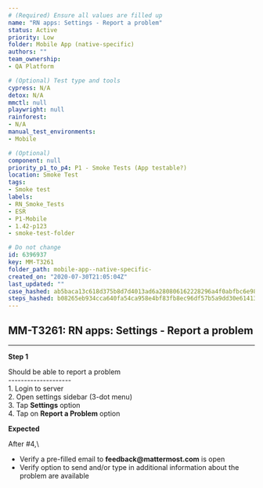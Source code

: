 ```yaml
---
# (Required) Ensure all values are filled up
name: "RN apps: Settings - Report a problem"
status: Active
priority: Low
folder: Mobile App (native-specific)
authors: ""
team_ownership: 
- QA Platform

# (Optional) Test type and tools
cypress: N/A
detox: N/A
mmctl: null
playwright: null
rainforest: 
- N/A
manual_test_environments: 
- Mobile

# (Optional)
component: null
priority_p1_to_p4: P1 - Smoke Tests (App testable?)
location: Smoke Test
tags: 
- Smoke test
labels: 
- RN_Smoke_Tests
- ESR
- P1-Mobile
- 1.42-p123
- smoke-test-folder

# Do not change
id: 6396937
key: MM-T3261
folder_path: mobile-app--native-specific-
created_on: "2020-07-30T21:05:04Z"
last_updated: ""
case_hashed: ab5baca13c618d375b8d7d4013ad6a280806162228296a4f0abfbc6e98b93adae86008d78bd5726f8b43e1ee0b425e11
steps_hashed: b08265eb934cca640fa54ca958e4bf83fb8ec96df57b5a9dd30e6141380fd6d0b0b85ac811df68fb121a479974f5f8e3
---
```


## MM-T3261: RN apps: Settings - Report a problem

---

**Step 1**

Should be able to report a problem\
\--------------------\
1\. Login to server\
2\. Open settings sidebar (3-dot menu)\
3\. Tap **Settings** option\
4\. Tap on **Report a Problem** option

**Expected**

After #4,\\

- Verify a pre-filled email to **feedback\@mattermost.com** is open
- Verify option to send and/or type in additional information about the problem are available
